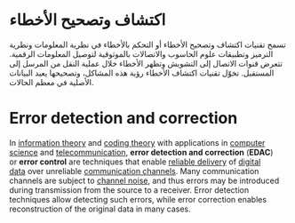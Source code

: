 
# اكتشاف وتصحيح الأخطاء
تسمح تقنيات اكتشاف وتصحيح الأخطاء أو التحكم بالأخطاء في نظرية المعلومات ونظرية الترميز وتطبيقات علوم الحاسوب والاتصالات بالموثوقية لتوصيل المعلومات الرقمية.
تتعرض قنوات الاتصال إلى التشويش وتظهر الأخطاء خلال عملية النقل من المرسل إلى المستقبل. تخوّل تقنيات اكتشاف الأخطاء رؤية هذه المشاكل، وتصحيحها يعيد البيانات الأصلية في معظم الحالات.

# Error detection and correction

In [information theory](https://en.wikipedia.org/wiki/Information_theory "Information theory") and [coding theory](https://en.wikipedia.org/wiki/Coding_theory "Coding theory") with applications in [computer science](https://en.wikipedia.org/wiki/Computer_science "Computer science") and [telecommunication](https://en.wikipedia.org/wiki/Telecommunication "Telecommunication"), **error detection and correction** (**EDAC**) or **error control** are techniques that enable [reliable delivery](https://en.wikipedia.org/wiki/Reliability_(computer_networking) "Reliability (computer networking)") of [digital data](https://en.wikipedia.org/wiki/Digital_data "Digital data") over unreliable [communication channels](https://en.wikipedia.org/wiki/Communication_channel "Communication channel"). Many communication channels are subject to [channel noise](https://en.wikipedia.org/wiki/Channel_noise "Channel noise"), and thus errors may be introduced during transmission from the source to a receiver. Error detection techniques allow detecting such errors, while error correction enables reconstruction of the original data in many cases.


